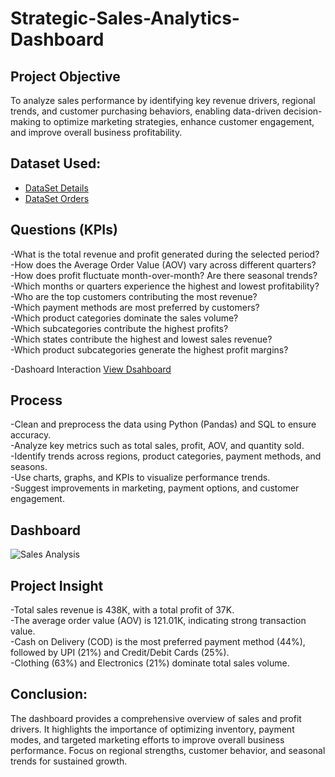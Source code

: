 # Strategic-Sales-Analytics-Dashboard
## Project Objective
To analyze sales performance by identifying key revenue drivers, regional trends, and customer purchasing behaviors, enabling data-driven decision-making to optimize marketing strategies, enhance customer engagement, and improve overall business profitability.

## Dataset Used:
- <a href="https://github.com/Sushant7890/Strategic-Sales-Analytics-Dashboard/blob/main/Details.csv">DataSet Details</a>
- <a href="https://github.com/Sushant7890/Strategic-Sales-Analytics-Dashboard/blob/main/Orders.csv">DataSet Orders</a>

##  Questions (KPIs)
-What is the total revenue and profit generated during the selected period?       
-How does the Average Order Value (AOV) vary across different quarters?        
-How does profit fluctuate month-over-month? Are there seasonal trends?       
-Which months or quarters experience the highest and lowest profitability?           
-Who are the top customers contributing the most revenue?         
-Which payment methods are most preferred by customers?     
-Which product categories dominate the sales volume?      
-Which subcategories contribute the highest profits?     
-Which states contribute the highest and lowest sales revenue?     
-Which product subcategories generate the highest profit margins?      

-Dashoard Interaction <a href="https://github.com/Sushant7890/Strategic-Sales-Analytics-Dashboard/blob/main/Sales-Analytics-Dashboard.pbix">View Dsahboard</a>

##  Process
-Clean and preprocess the data using Python (Pandas) and SQL to ensure accuracy.               
-Analyze key metrics such as total sales, profit, AOV, and quantity sold.          
-Identify trends across regions, product categories, payment methods, and seasons.       
-Use charts, graphs, and KPIs to visualize performance trends.        
-Suggest improvements in marketing, payment options, and customer engagement.     

## Dashboard
![Sales Analysis](https://github.com/user-attachments/assets/1d113203-01ce-45b6-a308-0fd6dfa37151)

## Project Insight
-Total sales revenue is 438K, with a total profit of 37K.                      
-The average order value (AOV) is 121.01K, indicating strong transaction value.          
-Cash on Delivery (COD) is the most preferred payment method (44%), followed by UPI (21%) and Credit/Debit Cards (25%).         
-Clothing (63%) and Electronics (21%) dominate total sales volume.         

## Conclusion:
The dashboard provides a comprehensive overview of sales and profit drivers. It highlights the importance of optimizing inventory, payment modes, and targeted marketing efforts to improve overall business performance. Focus on regional strengths, customer behavior, and seasonal trends for sustained growth.

